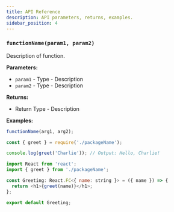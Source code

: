 ```yaml
---
title: API Reference
description: API parameters, returns, examples.
sidebar_position: 4
---
```


### `functionName(param1, param2)`

Description of function.

**Parameters:**

- `param1` - Type - Description
- `param2` - Type - Description

**Returns:**

- Return Type - Description

**Examples:**

```js
functionName(arg1, arg2);
```

```js
const { greet } = require('./packageName');

console.log(greet('Charlie')); // Output: Hello, Charlie!
```

```js
import React from 'react';
import { greet } from './packageName';

const Greeting: React.FC<{ name: string }> = ({ name }) => {
  return <h1>{greet(name)}</h1>;
};

export default Greeting;

```
